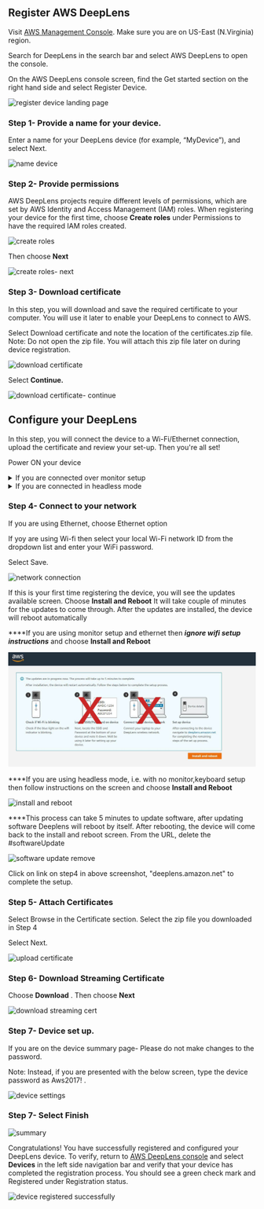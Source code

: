 ## Register AWS DeepLens

Visit [AWS Management Console](https://console.aws.amazon.com/console/home?region=us-east-1). Make sure you are on US-East (N.Virginia) region.

Search for DeepLens in the search bar and select AWS DeepLens to open the console.

On the AWS DeepLens console screen, find the Get started section on the right hand side and select Register Device.

![register device landing page](https://user-images.githubusercontent.com/11222214/38656972-a73f8bd4-3dd2-11e8-8275-0486f8d78d2d.JPG)

### Step 1- Provide a name for your device.

Enter a name for your DeepLens device (for example, “MyDevice”), and select Next.

![name device](https://user-images.githubusercontent.com/11222214/38656982-b8d2b3d0-3dd2-11e8-9d00-060ccf015d0c.JPG)

### Step 2- Provide permissions

AWS DeepLens projects require different levels of permissions, which are set by AWS Identity and Access Management (IAM) roles. When registering your device for the first time, choose **Create roles** under Permissions to have the required IAM roles created. 

![create roles](https://user-images.githubusercontent.com/11222214/41578790-cad777a4-7348-11e8-97b1-b12f9a8f6549.jpg)

Then choose **Next**

![create roles- next](https://user-images.githubusercontent.com/11222214/41578802-e0c3ccc0-7348-11e8-9690-27adb740049c.jpg)

### Step 3- Download certificate
In this step, you will download and save the required certificate to your computer. You will use it later to enable your DeepLens to connect to AWS.

Select Download certificate and note the location of the certificates.zip file. Note: Do not open the zip file. You will attach this zip file later on during device registration.

![download certificate](https://user-images.githubusercontent.com/11222214/41578863-2fe8e4e8-7349-11e8-999b-8b4890bd4136.JPG)

Select **Continue.**

![download certificate- continue](https://user-images.githubusercontent.com/11222214/41578893-5b928842-7349-11e8-867b-bf79d293bd2f.JPG)


## Configure your DeepLens

In this step, you will connect the device to a Wi-Fi/Ethernet connection, upload the certificate and review your set-up. Then you're all set!

Power ON your device

<details> <summary>If you are connected over monitor setup </summary>
  
  Make sure the middle LED is blinking. If it is not, then use a pin to reset the device. The reset button is located at the back of the device
  
 Navigate to the setup page by choosing **Complete the setup** 
 
 ![last step](https://user-images.githubusercontent.com/11222214/41578985-c854efba-7349-11e8-8c73-62267c61091a.JPG)
  
</details>
  
<details> <summary>If you are connected in headless mode </summary>
  
  Make sure the middle LED is blinking. If it is not, then use a pin to reset the device. The reset button is located at the back of the device
  
  Locate the SSID/password of the device’s Wi-Fi. You can find the SSID/password on the underside of the device.
  
  Connect to the device network via the SSID and provide the password
  
  Navigate to the setup page by choosing **Complete the setup** 
  
  ![last step](https://user-images.githubusercontent.com/11222214/41578985-c854efba-7349-11e8-8c73-62267c61091a.JPG)
  
</details>

### Step 4- Connect to your network

If you are using Ethernet, choose Ethernet option

If yoy are using Wi-fi then select your local Wi-Fi network ID from the dropdown list and enter your WiFi password. 

Select Save.

![network connection](https://user-images.githubusercontent.com/11222214/38657139-77c96aa4-3dd3-11e8-8cba-97dc3c47fc66.JPG)

If this is your first time registering the device, you will see the updates available screen. Choose **Install and Reboot** It will take couple of minutes for the updates to come through. After the updates are installed, the device will reboot automatically

****If you are using monitor setup and ethernet then ***ignore wifi setup instructions*** and choose **Install and Reboot**

![](/screenshots/installandreboot1.jpg)

****If you are using headless mode, i.e. with no monitor,keyboard setup then follow instructions on the screen and choose **Install and Reboot**

![install and reboot](https://user-images.githubusercontent.com/11222214/41579269-14d84e30-734b-11e8-8894-c4a76f1715d5.JPG)

****This process can take 5 minutes to update software, after updating software Deeplens will reboot by itself. After rebooting, the device will come back to the install and reboot screen. From the URL, delete the #softwareUpdate

![software update remove](https://user-images.githubusercontent.com/11222214/41579379-a3deed32-734b-11e8-894a-c209cb7a7cca.JPG)

Click on link on step4 in above screenshot, "deeplens.amazon.net" to complete the setup.

### Step 5- Attach Certificates

Select Browse in the Certificate section. Select the zip file you downloaded in Step 4 

Select Next.

![upload certificate](https://user-images.githubusercontent.com/11222214/38657156-8cc8c5b2-3dd3-11e8-9261-dda8a8925cca.JPG)

### Step 6- Download Streaming Certificate

Choose **Download** . Then choose **Next**

![download streaming cert](https://user-images.githubusercontent.com/11222214/41579452-e253dca8-734b-11e8-9a47-5a7f48b6a0db.JPG)

### Step 7- Device set up.

If you are on the device summary page- Please do not make changes to the password.

Note: Instead, if you are presented with the below screen, type the device password as Aws2017! . 

![device settings](https://user-images.githubusercontent.com/11222214/38657201-c44385fe-3dd3-11e8-8497-7add710be21b.JPG)

### Step 7- Select Finish

![summary](https://user-images.githubusercontent.com/11222214/41579495-0d5235e4-734c-11e8-987a-18a0b83259cc.JPG)


Congratulations! You have successfully registered and configured your DeepLens device. To verify, return to [AWS DeepLens console](https://console.aws.amazon.com/deeplens/home?region=us-east-1#projects) and select **Devices** in the left side navigation bar and verify that your device has completed the registration process. You should see a green check mark and Registered under Registration status.

![device registered successfully](https://user-images.githubusercontent.com/11222214/41579540-3cc3560a-734c-11e8-82c0-6fc18c3952c8.JPG)


